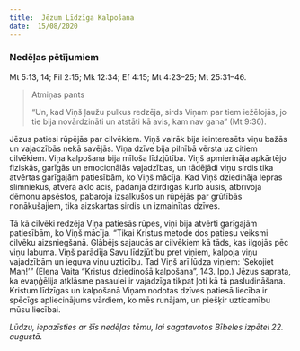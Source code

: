 ```yaml
---
title:  Jēzum Līdzīga Kalpošana
date:  15/08/2020
---
```


### Nedēļas pētījumiem
Mt 5:13, 14; Fil 2:15; Mk 12:34; Ef 4:15; Mt 4:23–25; Mt 25:31–46.

> <p>Atmiņas pants</p>
> “Un, kad Viņš ļaužu pulkus redzēja, sirds Viņam par tiem iežēlojās, jo tie bija novārdzināti un atstāti kā avis, kam nav gana” (Mt 9:36).

Jēzus patiesi rūpējās par cilvēkiem. Viņš vairāk bija ieinteresēts viņu bažās un vajadzībās nekā savējās. Viņa dzīve bija pilnībā vērsta uz citiem cilvēkiem. Viņa kalpošana  bija mīloša līdzjūtība. Viņš apmierināja apkārtējo fiziskās, garīgās un emocionālās vajadzības, un tādējādi viņu sirdis tika atvērtas garīgajām patiesībām, ko Viņš mācīja. Kad Viņš dziedināja lepras slimniekus, atvēra aklo acis, padarīja dzirdīgas kurlo ausis, atbrīvoja dēmonu apsēstos, pabaroja izsalkušos un rūpējās par grūtībās nonākušajiem, tika aizskartas sirdis un izmainītas dzīves.

Tā kā cilvēki redzēja Viņa patiesās rūpes, viņi bija atvērti garīgajām patiesībām, ko Viņš mācīja. “Tikai Kristus metode dos patiesu veiksmi cilvēku aizsniegšanā. Glābējs sajaucās ar cilvēkiem kā tāds, kas ilgojās pēc viņu labuma. Viņš parādīja Savu līdzjūtību pret viņiem, kalpoja viņu vajadzībām un ieguva viņu uzticību. Tad Viņš arī lūdza viņiem: ‘Sekojiet Man!’” (Elena Vaita “Kristus dziedinošā kalpošana”, 143. lpp.) Jēzus saprata, ka evaņģēlija atklāsme pasaulei ir vajadzīga tikpat ļoti kā tā pasludināšana. Kristum līdzīgas un kalpošanā Viņam nodotas dzīves patiesā liecība ir spēcīgs apliecinājums vārdiem, ko mēs runājam, un piešķir uzticamību mūsu liecībai.

_Lūdzu, iepazīsties ar šīs nedēļas tēmu, lai sagatavotos Bībeles izpētei 22. augustā._